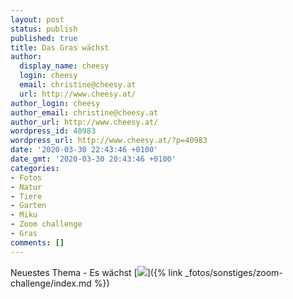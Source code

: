 ```yaml
---
layout: post
status: publish
published: true
title: Das Gras wächst
author:
  display_name: cheesy
  login: cheesy
  email: christine@cheesy.at
  url: http://www.cheesy.at/
author_login: cheesy
author_email: christine@cheesy.at
author_url: http://www.cheesy.at/
wordpress_id: 40983
wordpress_url: http://www.cheesy.at/?p=40983
date: '2020-03-30 22:43:46 +0100'
date_gmt: '2020-03-30 20:43:46 +0100'
categories:
- Fotos
- Natur
- Tiere
- Garten
- Miku
- Zoom challenge
- Gras
comments: []
---
```

Neuestes Thema - Es wächst
[![](http://www.cheesy.at/wp-content/uploads/07-Das-Gras-wächst.jpg)]({% link _fotos/sonstiges/zoom-challenge/index.md %})
